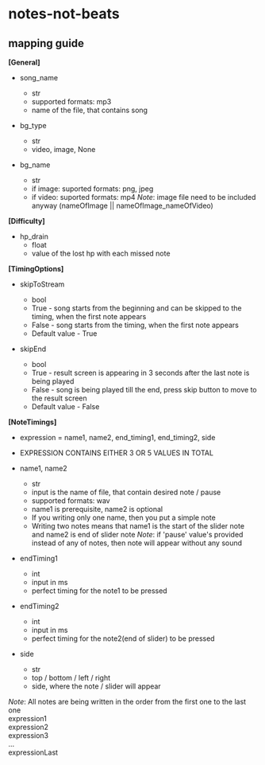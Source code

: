 # notes-not-beats
## mapping guide
**[General]**
- song_name
    - str
    - supported formats: mp3
    - name of the file, that contains song

- bg_type
    - str
    - video, image, None

- bg_name
    - str
    - if image: suported formats: png, jpeg 
    - if video: suported formats: mp4 
*Note*: image file need to be included anyway (nameOfImage || nameOfImage_nameOfVideo) 

**[Difficulty]**
- hp_drain
    - float
    - value of the lost hp with each missed note

**[TimingOptions]**
- skipToStream
    - bool
    - True - song starts from the beginning and can be skipped to the timing, when the first note appears 
    - False - song starts from the timing, when the first note appears 
    - Default value - True

- skipEnd
    - bool
    - True - result screen is appearing in 3 seconds after the last note is being played 
    - False - song is being played till the end, press skip button to move to the result screen 
    - Default value - False 

**[NoteTimings]**
- expression = name1, name2, end_timing1, end_timing2, side 
- EXPRESSION CONTAINS EITHER 3 OR 5 VALUES IN TOTAL  

- name1, name2
    - str 
    - input is the name of file, that contain desired note / pause 
    - supported formats: wav 
    - name1 is prerequisite, name2 is optional 
    - If you writing only one name, then you put a simple note 
    - Writing two notes means that name1 is the start of the slider note and name2 is end of slider note 
*Note*: if 'pause' value's provided instead of any of notes, then note will appear without any sound 

- endTiming1 
    - int 
    - input in ms 
    - perfect timing for the note1 to be pressed 

- endTiming2 
    - int 
    - input in ms 
    - perfect timing for the note2(end of slider) to be pressed 

- side 
    - str 
    - top / bottom / left / right 
    - side, where the note / slider will appear  

*Note*: All notes are being written in the order from the first one to the last one<br>
expression1<br>
expression2<br>
expression3<br>
...<br>
expressionLast